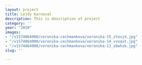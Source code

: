 ```yaml
---
layout: project
title: Lejdy Karneval
description: This is description of project
category: ''
year: "2019"
images:
- "/v1574864900/veronika-cechmankova/veronika-15_ztoujd.jpg"
- "/v1574864900/veronika-cechmankova/veronika-14_vvoqxt.jpg"
- "/v1574864900/veronika-cechmankova/veronika-13_zbwhzk.jpg"
slug: ''

---
```

